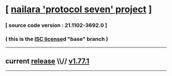 
# [ [nailara 'protocol seven' project](http://nailara.network/) ]

### [ source code version : 21.1102-3692.0 ]

### ( this is the [ISC license](license)d "base" branch )
---
## current [release](https://github.com/taekiten/nailara/releases) \\\\// [v1.77.1](https://github.com/taekiten/nailara/releases/tag/v1.77.1)
---
